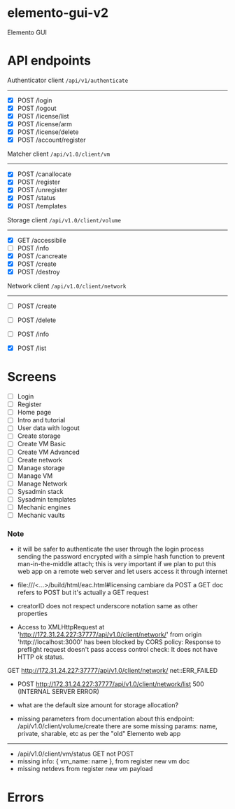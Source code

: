 # elemento-gui-v2
Elemento GUI



# API endpoints

Authenticator client    ```/api/v1/authenticate```

---

- [x]   POST /login
- [x]   POST /logout
- [x]   POST /license/list
- [x]   POST /license/arm
- [x]   POST /license/delete
- [x]   POST /account/register

Matcher client           ```/api/v1.0/client/vm```

---

- [x]   POST /canallocate
- [x]   POST /register
- [x]   POST /unregister
- [x]   POST /status
- [x]   POST /templates

Storage client          ```/api/v1.0/client/volume```

---

- [x]   GET  /accessibile
- [ ]   POST /info
- [x]   POST /cancreate
- [x]   POST /create
- [x]   POST /destroy

Network client          ```/api/v1.0/client/network```

---

- [ ]   POST /create
- [ ]   POST /delete
- [ ]   POST /info
- [x]   POST /list


# Screens

- [ ]   Login
- [ ]   Register
- [ ]   Home page
- [ ]   Intro and tutorial
- [ ]   User data with logout
- [ ]   Create storage
- [ ]   Create VM Basic
- [ ]   Create VM Advanced
- [ ]   Create network
- [ ]   Manage storage
- [ ]   Manage VM
- [ ]   Manage Network
- [ ]   Sysadmin stack
- [ ]   Sysadmin templates
- [ ]   Mechanic engines
- [ ]   Mechanic vaults

### Note

- it will be safer to authenticate the user through the login process sending the password encrypted with a simple hash function to prevent man-in-the-middle attach;
this is very important if we plan to put this web app on a remote web server and let users access it through internet

- file:///<...>/build/html/eac.html#licensing cambiare da POST a GET
doc refers to POST but it's actually a GET request

- creatorID does not respect underscore notation same as other properties

- Access to XMLHttpRequest at 'http://172.31.24.227:37777/api/v1.0/client/network/' from origin 'http://localhost:3000' has been blocked by CORS policy: Response to preflight request doesn't pass access control check: It does not have HTTP ok status.

GET http://172.31.24.227:37777/api/v1.0/client/network/ net::ERR_FAILED

- POST http://172.31.24.227:37777/api/v1.0/client/network/list 500 (INTERNAL SERVER ERROR)

- what are the default size amount for storage allocation?

- missing parameters from documentation about this endpoint: /api/v1.0/client/volume/create
there are some missing params: name, private, sharable, etc as per the "old" Elemento web app

________________________

- /api/v1.0/client/vm/status GET not POST
- missing info: {
    vm_name: name
  },
  from register new vm doc
- missing netdevs from register new vm payload


# Errors
